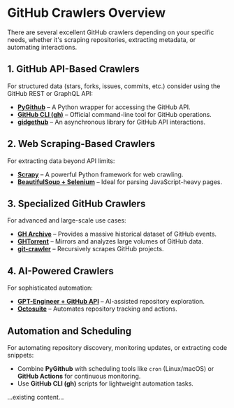 # GitHub Crawlers Overview

There are several excellent GitHub crawlers depending on your specific needs, whether it's scraping repositories, extracting metadata, or automating interactions.

## 1. GitHub API-Based Crawlers
For structured data (stars, forks, issues, commits, etc.) consider using the GitHub REST or GraphQL API:
- **[PyGithub](https://github.com/PyGithub/PyGithub)** – A Python wrapper for accessing the GitHub API.
- **[GitHub CLI (gh)](https://cli.github.com/)** – Official command-line tool for GitHub operations.
- **[gidgethub](https://github.com/brettcannon/gidgethub)** – An asynchronous library for GitHub API interactions.

## 2. Web Scraping-Based Crawlers
For extracting data beyond API limits:
- **[Scrapy](https://github.com/scrapy/scrapy)** – A powerful Python framework for web crawling.
- **[BeautifulSoup + Selenium](https://www.crummy.com/software/BeautifulSoup/)** – Ideal for parsing JavaScript-heavy pages.

## 3. Specialized GitHub Crawlers
For advanced and large-scale use cases:
- **[GH Archive](https://www.gharchive.org/)** – Provides a massive historical dataset of GitHub events.
- **[GHTorrent](http://ghtorrent.org/)** – Mirrors and analyzes large volumes of GitHub data.
- **[git-crawler](https://github.com/andrew-d/git-crawler)** – Recursively scrapes GitHub projects.

## 4. AI-Powered Crawlers
For sophisticated automation:
- **[GPT-Engineer + GitHub API](https://github.com/AntonOsika/gpt-engineer)** – AI-assisted repository exploration.
- **[Octosuite](https://github.com/JamesIves/github-pages-deploy-action)** – Automates repository tracking and actions.

## Automation and Scheduling
For automating repository discovery, monitoring updates, or extracting code snippets:
- Combine **PyGithub** with scheduling tools like `cron` (Linux/macOS) or **GitHub Actions** for continuous monitoring.
- Use **GitHub CLI (gh)** scripts for lightweight automation tasks.

...existing content...
